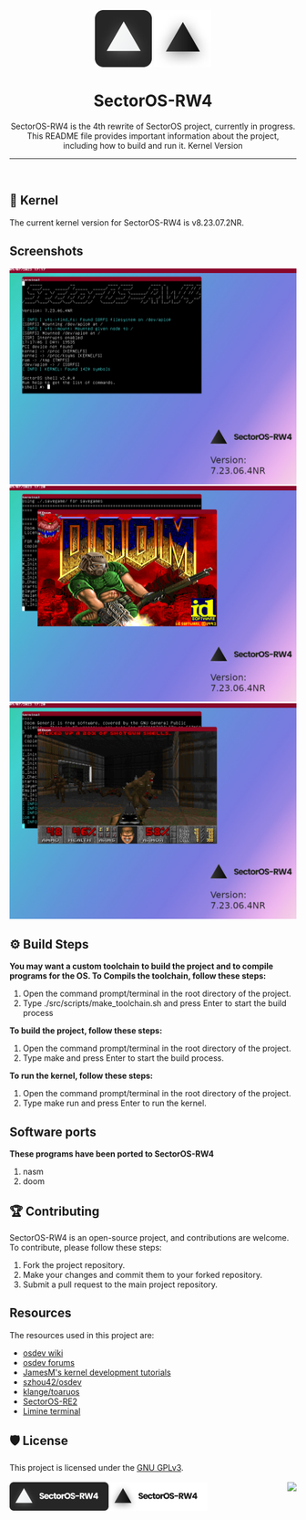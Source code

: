 <p align="CENTER">
    <img src="./assets/dark_l.png#gh-dark-mode-only">
    <img src="./assets/light_l.png#gh-light-mode-only">
    
</p>
 <h1 align="CENTER">SectorOS-RW4</h1>

<p align="CENTER">
SectorOS-RW4 is the 4th rewrite of SectorOS project, currently in progress. This README file provides important information about the project, including how to build and run it.
Kernel Version
</p>
<hr>
<br>


## 🧱 Kernel
The current kernel version for SectorOS-RW4 is v8.23.07.2NR.<br>

## Screenshots
<img src="./assets/Screenshot_01.jpg"></img>
<img src="./assets/Screenshot_02.jpg"></img>
<img src="./assets/Screenshot_03.jpg"></img>

## ⚙️ Build Steps

**You may want a custom toolchain to build the project and to compile programs for the OS. To Compils the toolchain, follow these steps:**

1. Open the command prompt/terminal in the root directory of the project.
2. Type ./src/scripts/make_toolchain.sh and press Enter to start the build process

**To build the project, follow these steps:**

1.  Open the command prompt/terminal in the root directory of the project.
2. Type make and press Enter to start the build process.

**To run the kernel, follow these steps:**
 
1. Open the command prompt/terminal in the root directory of the project.
2. Type make run and press Enter to run the kernel.

## Software ports

**These programs have been ported to SectorOS-RW4**
1. nasm
2. doom

## 🏆 Contributing

SectorOS-RW4 is an open-source project, and contributions are welcome. To contribute, please follow these steps:

1. Fork the project repository.
2. Make your changes and commit them to your forked repository.
3. Submit a pull request to the main project repository.

## Resources

The resources used in this project are:

* [osdev wiki](https://wiki.osdev.org)
* [osdev forums](https://forum.osdev.org)
* [JamesM's kernel development tutorials](http://www.jamesmolloy.co.uk/tutorial_html/)
* [szhou42/osdev](https://github.com/szhou42/osdev)
* [klange/toaruos](https://github.com/klange/toaruos)
* [SectorOS-RE2](https://github.com/arun007coder/SectorOS-RE2)
* [Limine terminal](https://github.com/ilobilo/limine-terminal)

## 🛡️ License

This project is licensed under the [GNU GPLv3](../COPYING). 
<br><br></img>
<img align="right" src="https://www.gnu.org/graphics/gplv3-with-text-136x68.png"></img>
<img align="left" height="50" src="./assets/dark_xl.png#gh-dark-mode-only">
<img align="left" height="50" src="./assets/light_xl.png#gh-light-mode-only">
